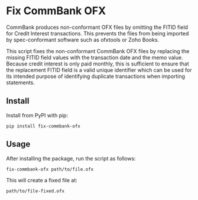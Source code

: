 # Fix CommBank OFX

CommBank produces non-conformant OFX files by omitting the FITID field
for Credit Interest transactions. This prevents the files from being
imported by spec-conformant software such as ofxtools or Zoho Books.

This script fixes the non-conformant CommBank OFX files by replacing the
missing FITID field values with the transaction date and the memo value.
Because credit interest is only paid monthly, this is sufficient to
ensure that the replacement FITID field is a valid unique identifier
which can be used for its intended purpose of identifying duplicate
transactions when importing statements.

## Install

Install from PyPI with pip:

    pip install fix-commbank-ofx

## Usage

After installing the package, run the script as follows:

    fix-commbank-ofx path/to/file.ofx

This will create a fixed file at:

    path/to/file-fixed.ofx
